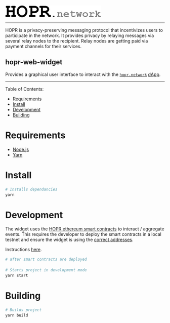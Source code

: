 <a href="#"><img src="hopr.png"></a>

---

HOPR is a privacy-preserving messaging protocol that incentivizes users to participate in the network. It provides privacy by relaying messages via several relay nodes to the recipient. Relay nodes are getting paid via payment channels for their services.

## hopr-web-widget

Provides a graphical user interface to interact with the [`hopr.network`](https://hopr.network) [dApp](https://ethereum.stackexchange.com/questions/383/what-is-a-dapp).

---

Table of Contents:

- [Requirements](#requirements)
- [Install](#install)
- [Development](#development)
- [Building](#building)


# Requirements

- [Node.js](https://nodejs.org)
- [Yarn](https://yarnpkg.com)

# Install

```bash
# Installs dependancies
yarn
```

# Development

The widget uses the [HOPR ethereum smart contracts](https://github.com/hoprnet/hopr-ethereum/tree/develop) to interact / aggregate events. This requires the developer to deploy the smart contracts in a local testnet and ensure the widget is using the [correct addresses](./src/contracts/addresses.json).

Instructions [here](https://github.com/hoprnet/hopr-ethereum/tree/develop#migrating).

```bash
# after smart contracts are deployed

# Starts project in development mode
yarn start
```

# Building

```bash
# Builds project
yarn build
```
